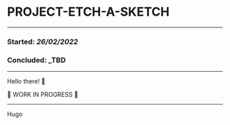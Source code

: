 PROJECT-ETCH-A-SKETCH
===========================
- - - -
### Started: _26/02/2022_ ###
### Concluded: _TBD ###
- - - -
Hello there! 👋

🚧 WORK IN PROGRESS 🚧

- - - -
Hugo
